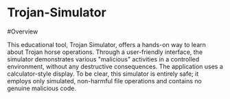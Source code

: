 # Trojan-Simulator

#Overview

This educational tool, Trojan Simulator, offers a hands-on way to learn about Trojan horse operations.  Through a user-friendly interface, the simulator demonstrates various "malicious" activities in a controlled environment, without any destructive consequences.  The application uses a calculator-style display. To be clear, this simulator is entirely safe; it employs only simulated, non-harmful file operations and contains no genuine malicious code.
